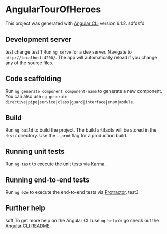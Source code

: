 # AngularTourOfHeroes

This project was generated with [Angular CLI](https://github.com/angular/angular-cli) version 6.1.2.
sdfdsfd
## Development server
test change
test 1
Run `ng serve` for a dev server. Navigate to `http://localhost:4200/`. The app will automatically reload if you change any of the source files.

## Code scaffolding

Run `ng generate component component-name` to generate a new component. You can also use `ng generate directive|pipe|service|class|guard|interface|enum|module`.

## Build

Run `ng build` to build the project. The build artifacts will be stored in the `dist/` directory. Use the `--prod` flag for a production build.

## Running unit tests

Run `ng test` to execute the unit tests via [Karma](https://karma-runner.github.io).

## Running end-to-end tests

Run `ng e2e` to execute the end-to-end tests via [Protractor](http://www.protractortest.org/).
test3
## Further help

sdff
To get more help on the Angular CLI use `ng help` or go check out the [Angular CLI README](https://github.com/angular/angular-cli/blob/master/README.md).
